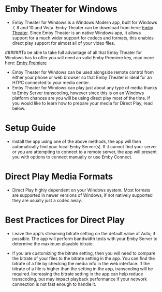# Emby Theater for Windows
* Emby Theater for Windows is a Windows Modern app, built for Windows 7, 8 and 10 and Vista. Emby Theater can be download from  here: [Emby Theater](http://emby.media/emby-theater.html). Since Emby Theater is an native Windows app, it allows support for a much wider support for codecs and formats, this enables direct play support for almost all of your video files.

######To be able to take full advantage of all that Emby Theater for Windows has to offer you will need an valid Emby Premiere key, read more here: [Emby Premiere](https://emby.media/premiere.html) 

* Emby Theater for Windows can be used alongside remote control from either your phone or web browser so that Emby Theater is ideal for an HTPC connected to your media center.
* Emby Theater for Windows can play just about any type of media thanks to Emby Server transcoding, however since this is on an Windows platform chances are you will be using direct play most of the time. If you would like to learn how to prepare your media for Direct Play, read below.

# Setup Guide
* Install the app using one of the above methods, the app will then automatically find your local Emby Server(s). If it cannot find your server or you are attempting to connect to a remote server, the app will present you with options to connect manually or use Emby Connect.

# Direct Play Media Formats
* Direct Play highly dependent on your Windows system. Most formats are supported in newer versions of Windows, if not natively supported they are usually just a codec away.

# Best Practices for Direct Play
* Leave the app's streaming bitrate setting on the default value of Auto, if possible. The app will perform bandwidth tests with your Emby Server to determine the maximum playable bitrate.

* If you are customizing the bitrate setting, then you will need to compare the bitrate of your files to the bitrate setting in the app. You can find the bitrate of a file by checking the media info in the web interface. If the bitrate of a file is higher than the setting in the app, transcoding will be required. Increasing the bitrate setting in the app can help reduce transcoding, but may impact playback performance if your network connection is not fast enough to handle it.
